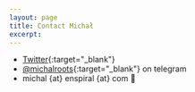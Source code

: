 ```yaml
---
layout: page
title: Contact Michał
excerpt: 
---
```


- [Twitter](https://twitter.com/michalkorzonek/){:target="_blank"}
- [@michalroots](https://t.me/michalroots){:target="_blank"} on telegram
- michal {at} enspiral {at} com
💌

